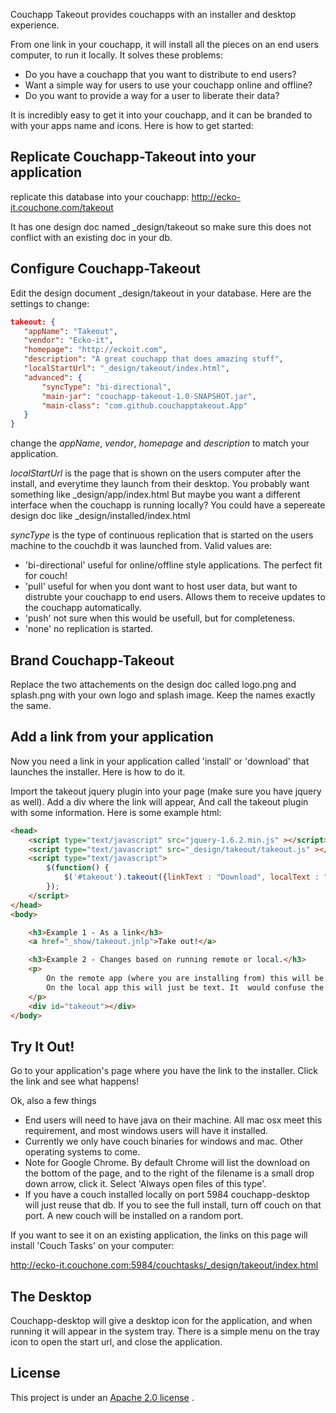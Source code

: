 Couchapp Takeout provides couchapps with an installer and desktop experience. 

From one link in your couchapp, it will install all the pieces on an end users computer, to run it locally. It solves these problems:

* Do you have a couchapp that you want to distribute to end users?
* Want a simple way for users to use your couchapp online and offline?
* Do you want to provide a way for a user to liberate their data?

It is incredibly easy to get it into your couchapp, and it can be branded to with your apps name and icons. Here is how to get started:

## Replicate Couchapp-Takeout into your application

replicate this database into your couchapp:
http://ecko-it.couchone.com/takeout

It has one design doc named _design/takeout so make sure this does not conflict with an existing doc in your db.


## Configure Couchapp-Takeout 

Edit the design document _design/takeout in your database. Here are the settings to change:

```json
takeout: {
   "appName": "Takeout",
   "vendor": "Ecko-it",
   "homepage": "http://eckoit.com",
   "description": "A great couchapp that does amazing stuff",
   "localStartUrl": "_design/takeout/index.html",
   "advanced": {
       "syncType": "bi-directional",
       "main-jar": "couchapp-takeout-1.0-SNAPSHOT.jar",
       "main-class": "com.github.couchapptakeout.App"
   }
}
```

change the *appName*, *vendor*, *homepage* and *description* to match your application.

*localStartUrl* is the page that is shown on the users computer after the install, and everytime they launch from their desktop.
You probably want something like _design/app/index.html   But maybe you want a different interface when the couchapp is running locally? 
You could have a sepereate design doc like _design/installed/index.html

*syncType* is the type of continuous replication that is started on the users machine to the couchdb it was launched from. Valid values are:

* 'bi-directional' useful for online/offline style applications. The perfect fit for couch!
* 'pull' useful for when you dont want to host user data, but want to distrubte your couchapp to end users. Allows them to receive updates to the couchapp automatically.
* 'push' not sure when this would be usefull, but for completeness.
* 'none' no replication is started.

## Brand Couchapp-Takeout 

Replace the two attachements on the design doc called logo.png and splash.png with your own logo and splash image. Keep the names exactly the same.


## Add a link from your application

Now you need a link in your application called 'install' or 'download' that launches the installer. Here is how to do it.

Import the takeout jquery plugin into your page (make sure you have jquery as well).
Add a div where the link will appear,
And call the takeout plugin with some information.
Here is some example html:

```html
<head>
    <script type="text/javascript" src="jquery-1.6.2.min.js" ></script>
    <script type="text/javascript" src="_design/takeout/takeout.js" ></script>
    <script type="text/javascript">
        $(function() {
            $('#takeout').takeout({linkText : "Download", localText : "Installed"});
        });
    </script>
</head>
<body>

    <h3>Example 1 - As a link</h3>
    <a href="_show/takeout.jnlp">Take out!</a>

    <h3>Example 2 - Changes based on running remote or local.</h3>
    <p>
        On the remote app (where you are installing from) this will be a button.
        On the local app this will just be text. It  would confuse the user if they see the button again on the local app!.
    </p>
    <div id="takeout"></div>
</body>
```


## Try It Out!


Go to your application's page where you have the link to the installer. Click the link and see what happens!

Ok, also a few things

* End users will need to have java on their machine. All mac osx meet this requirement, and most windows users will have it installed.
* Currently we only have couch binaries for windows and mac. Other operating systems to come.
* Note for Google Chrome. By default Chrome will list the download on the bottom of the page, and to the right of the filename is a small drop down arrow, click it. Select 'Always open files of this type'.
* If you have a couch installed locally on port 5984 couchapp-desktop will just reuse that db. If you to see the full install, turn off couch on that port. A new couch will be installed on a random port.


If you want to see it on an existing application, the links on this page will install 'Couch Tasks' on your computer:

http://ecko-it.couchone.com:5984/couchtasks/_design/takeout/index.html


## The Desktop

Couchapp-desktop will give a desktop icon for the application, and when running it will appear in the system tray. There is a simple menu on the tray icon to open the start url, and close the application.



## License

This project is under an [Apache 2.0 license](https://github.com/ryanramage/couchapp-takeout/blob/master/LICENSE.txt) .





